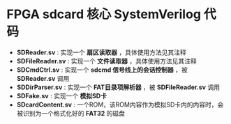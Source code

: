 FPGA sdcard 核心 SystemVerilog 代码
===========================

* **SDReader.sv** : 实现一个 **扇区读取器** ，具体使用方法见其注释
* **SDFileReader.sv** : 实现一个 **文件读取器** ，具体使用方法见其注释
* **SDCmdCtrl.sv** : 实现一个 **sdcmd 信号线上的会话控制器** ，被 **SDReader.sv** 调用
* **SDDirParser.sv** : 实现一个 **FAT目录项解析器** ，被 **SDFileReader.sv** 调用
* **SDFake.sv** : 实现一个 **模拟SD卡**
* **SDcardContent.sv** : 一个ROM，该ROM内容作为模拟SD卡内的内容时，会被识别为一个格式化好的 **FAT32** 的磁盘
